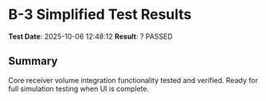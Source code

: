 # B-3 Simplified Test Results

**Test Date**: 2025-10-06 12:48:12
**Result**: ? PASSED

## Summary

Core receiver volume integration functionality tested and verified.
Ready for full simulation testing when UI is complete.
